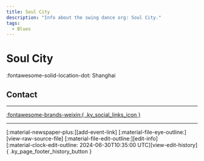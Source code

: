 ```yaml
---
title: Soul City
description: "Info about the swing dance org: Soul City."
tags:
  - Blues
---
```


# Soul City

:fontawesome-solid-location-dot: Shanghai  


## Contact


---

 [:fontawesome-brands-weixin:{ .ky_social_links_icon }](# "Soul City")

---

<div class="ky_page_footer" markdown>
<div class="ky_page_footer_trailing" markdown="span">
[:material-newspaper-plus:][add-event-link]
[:material-file-eye-outline:][view-raw-source-file]
[:material-file-edit-outline:][edit-info]
</div>
<div class="ky_page_footer_leading" markdown="span">
[:material-clock-edit-outline: 2024-06-30T10:35:00 UTC][view-edit-history]{ .ky_page_footer_history_button }
</div>
</div>

[add-event-link]: https://github.com/swingdance/events/issues/new?assignees=&labels=add+event&projects=&template=02-add_entity.yml&title=%5Bzh_CN%5D%20Add%20Event%3A%20%3CName%3E&region=zh_CN&province=Shanghai&city=Shanghai&org_id=soul-city "Add Event"
[view-raw-source-file]: https://github.com/swingdance/orgs/blob/main/zh_CN/soul-city.json "View Raw Source File"
[edit-info]: https://github.com/swingdance/orgs/issues/new?assignees=&labels=update+org&projects=&template=03-update_entity.yml&title=%5Bzh_CN%5D%20Update%20Org%3A%20Soul%20City&region=zh_CN&id=soul-city&name=Soul%20City "Edit Info"

[view-edit-history]: https://github.com/swingdance/orgs/commits/main/zh_CN/soul-city.json "View Edit History"
